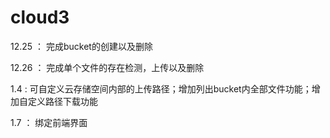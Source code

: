 # cloud3
12.25 ： 完成bucket的创建以及删除

12.26 ： 完成单个文件的存在检测，上传以及删除

1.4 : 可自定义云存储空间内部的上传路径；增加列出bucket内全部文件功能；增加自定义路径下载功能

1.7 ： 绑定前端界面
